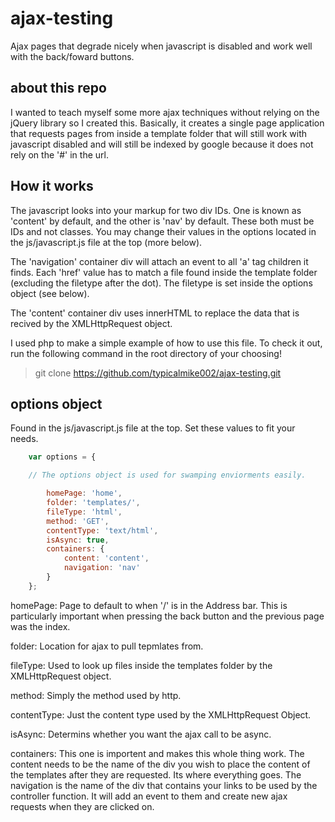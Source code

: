 # ajax-testing
Ajax pages that degrade nicely when javascript is disabled and work well with the back/foward buttons.

## about this repo
I wanted to teach myself some more ajax techniques without relying on the jQuery library so I created this.  Basically, it creates a single page application that requests pages from inside a template folder that will still work with javascript disabled and will still be indexed by google because it does not rely on the '#' in the url.  

## How it works
The javascript looks into your markup for two div IDs.  One is known as 'content' by default, and the other is 'nav' by default.  These both must be IDs and not classes.  You may change their values in the options located in the js/javascript.js file at the top (more below).

The 'navigation' container div will attach an event to all 'a' tag children it finds.  Each 'href' value has to match a file found inside the template folder (excluding the filetype after the dot).  The filetype is set inside the options object (see below).

The 'content' container div uses innerHTML to replace the data that is recived by the XMLHttpRequest object.

I used php to make a simple example of how to use this file.  To check it out, run the following command in the root directory of your choosing!

>git clone https://github.com/typicalmike002/ajax-testing.git

## options object
Found in the js/javascript.js file at the top.  Set these values to fit your needs. 

```javascript
    var options = {

    // The options object is used for swamping enviorments easily.

        homePage: 'home',
        folder: 'templates/',
        fileType: 'html',
        method: 'GET',
        contentType: 'text/html',
        isAsync: true,
        containers: {
            content: 'content',
            navigation: 'nav'
        }
    };
```
homePage: Page to default to when '/' is in the Address bar.  This is particularly important when pressing the back button and the previous page was the index.

folder:  Location for ajax to pull tepmlates from.

fileType: Used to look up files inside the templates folder by the XMLHttpRequest object.  

method: Simply the method used by http.

contentType: Just the content type used by the XMLHttpRequest Object.

isAsync: Determins whether you want the ajax call to be async.

containers:  This one is importent and makes this whole thing work.  The content needs to be the name of the div you wish to place the content of the templates after they are requested.  Its where everything goes.  The navigation is the name of the div that contains your links to be used by the controller function.  It will add an event to them and create new ajax requests when they are clicked on.  
